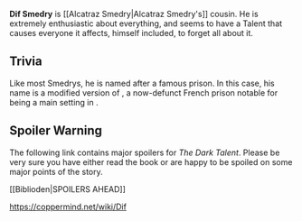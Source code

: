 **Dif Smedry** is [[Alcatraz Smedry\|Alcatraz Smedry's]] cousin. He is extremely enthusiastic about everything, and seems to have a Talent that causes everyone it affects, himself included, to forget all about it.

## Trivia
Like most Smedrys, he is named after a famous prison. In this case, his name is a modified version of , a now-defunct French prison notable for being a main setting in .
## Spoiler Warning
The following link contains major spoilers for *The Dark Talent*. Please be very sure you have either read the book or are happy to be spoiled on some major points of the story.

[[Biblioden\|SPOILERS AHEAD]]


https://coppermind.net/wiki/Dif